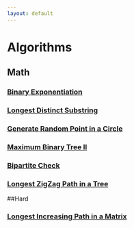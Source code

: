 ```yaml
---
layout: default
---
```


# Algorithms

## Math
### [Binary Exponentiation](./pages/binary_exponentiation.html)

### [Longest Distinct Substring](./pages/longest_distinct_substring.html)

### [Generate Random Point in a Circle](./pages/random_point_in_circle.html)

### [Maximum Binary Tree II](./pages/max_binary_tree_2.html)

### [Bipartite Check](./pages/possible_bipartition.html)

### [Longest ZigZag Path in a Tree](./pages/longest_zigzag_path.html)

##Hard
### [Longest Increasing Path in a Matrix](./pages/longest_path_matrix.html)